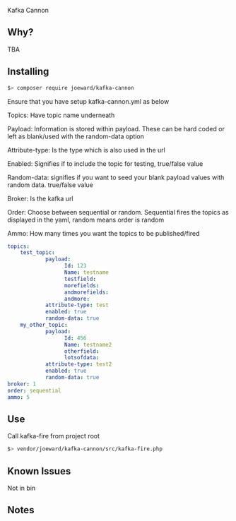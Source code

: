 Kafka Cannon

Why?
----------------

TBA

Installing
----------------

```bash
$> composer require joeward/kafka-cannon
```


Ensure that you have setup kafka-cannon.yml as below

Topics: Have topic name underneath  

Payload: Information is stored within payload. These can be hard coded or left as blank/used with the random-data option    

Attribute-type: Is the type which is also used in the url  

Enabled: Signifies if to include the topic for testing, true/false value  

Random-data: signifies if you want to seed your blank payload values with random data. true/false value  

Broker: Is the kafka url

Order: Choose between sequential or random. Sequential fires the topics as displayed in the yaml, random means order is random    

Ammo: How many times you want the topics to be published/fired   

  



```yaml
topics:
    test_topic:
            payload:
                  Id: 123
                  Name: testname
                  testfield:
                  morefields:
                  andmorefields:
                  andmore:
            attribute-type: test
            enabled: true
            random-data: true
    my_other_topic:
            payload:
                  Id: 456
                  Name: testname2
                  otherfield:
                  lotsofdata:
            attribute-type: test2
            enabled: true
            random-data: true
broker: 1
order: sequential
ammo: 5

```
      
Use
----------------

Call kafka-fire from project root 

```bash
$> vendor/joeward/kafka-cannon/src/kafka-fire.php
```




Known Issues
----------------

Not in bin
 

Notes
----------------

